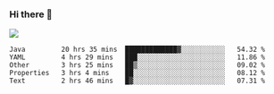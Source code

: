 ### Hi there 👋
![](https://github-readme-stats.vercel.app/api?username=tuichenchuxin)
<!--START_SECTION:waka-->
```text
Java         20 hrs 35 mins  █████████████▓░░░░░░░░░░░   54.32 % 
YAML         4 hrs 29 mins   ███░░░░░░░░░░░░░░░░░░░░░░   11.86 % 
Other        3 hrs 25 mins   ██▒░░░░░░░░░░░░░░░░░░░░░░   09.02 % 
Properties   3 hrs 4 mins    ██░░░░░░░░░░░░░░░░░░░░░░░   08.12 % 
Text         2 hrs 46 mins   █▓░░░░░░░░░░░░░░░░░░░░░░░   07.31 % 
```
<!--END_SECTION:waka-->

